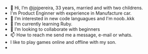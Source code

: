 - 👋 Hi, I’m @jpjpereira, 33 years, married and with two childrens.
- I'm Product Enginner with experience in Manufacture car.
- 👀 I’m interested in new code languagues and I'm  noob..kkk
- 🌱 I’m currently learning Ruby.
- 💞️ I’m looking to collaborate with beginners
- 📫 How to reach me send me a message, e-mail or whats.
- I like to play games online and offline with my son.
- 

<!---
jpjpereira/jpjpereira is a ✨ special ✨ repository because its `README.md` (this file) appears on your GitHub profile.
You can click the Preview link to take a look at your changes.
--->
